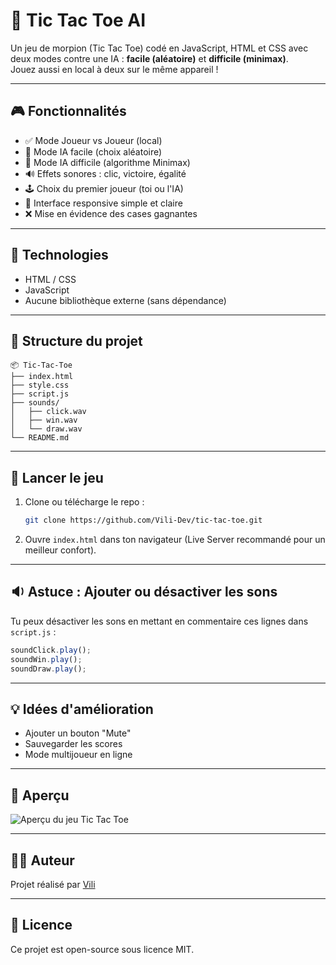 # 🧠 Tic Tac Toe AI

Un jeu de morpion (Tic Tac Toe) codé en JavaScript, HTML et CSS avec deux modes contre une IA : **facile (aléatoire)** et **difficile (minimax)**.  
Jouez aussi en local à deux sur le même appareil !

---

## 🎮 Fonctionnalités

- ✅ Mode Joueur vs Joueur (local)
- 🤖 Mode IA facile (choix aléatoire)
- 🧠 Mode IA difficile (algorithme Minimax)
- 🔊 Effets sonores : clic, victoire, égalité
- 🕹️ Choix du premier joueur (toi ou l'IA)
- 🎨 Interface responsive simple et claire
- ❌ Mise en évidence des cases gagnantes

---

## 🧰 Technologies

- HTML / CSS
- JavaScript
- Aucune bibliothèque externe (sans dépendance)

---

## 📁 Structure du projet

```
📦 Tic-Tac-Toe
├── index.html
├── style.css
├── script.js
├── sounds/
│   ├── click.wav
│   ├── win.wav
│   └── draw.wav
└── README.md
```

---

## 🚀 Lancer le jeu

1. Clone ou télécharge le repo :
   ```bash
   git clone https://github.com/Vili-Dev/tic-tac-toe.git
   ```

2. Ouvre `index.html` dans ton navigateur (Live Server recommandé pour un meilleur confort).

---

## 🔉 Astuce : Ajouter ou désactiver les sons

Tu peux désactiver les sons en mettant en commentaire ces lignes dans `script.js` :

```js
soundClick.play();
soundWin.play();
soundDraw.play();
```

---

## 💡 Idées d'amélioration

- Ajouter un bouton "Mute"
- Sauvegarder les scores
- Mode multijoueur en ligne

---

## 📸 Aperçu

<img src="images/example.png" alt="Aperçu du jeu Tic Tac Toe">

---

## 🧑‍💻 Auteur

Projet réalisé par [Vili](https://github.com/Vili-Dev)

---

## 📄 Licence

Ce projet est open-source sous licence MIT.
